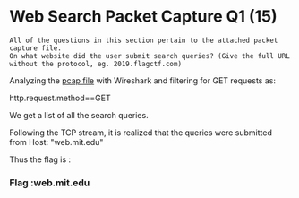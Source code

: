 # Web Search Packet Capture Q1 (15)


```
All of the questions in this section pertain to the attached packet capture file.
On what website did the user submit search queries? (Give the full URL without the protocol, eg. 2019.flagctf.com)
```



Analyzing the [pcap file](https://github.com/CrystalSage/flagctf-writeups_2019/blob/master/Network%20Traffic%20Analysis%20and%20Log%20Analysis/Web%20Search%20Packet%20Capture%20Q1/WebSearchingFlagCTF2019.pcapng) with Wireshark and filtering for GET requests as:
  <p>http.request.method==GET</p>
We get a list of all the search queries. 

Following the TCP stream, it is realized that the queries were submitted from Host: "web.mit.edu"

Thus the flag is :
<p><h3> Flag :web.mit.edu</h3></p>
